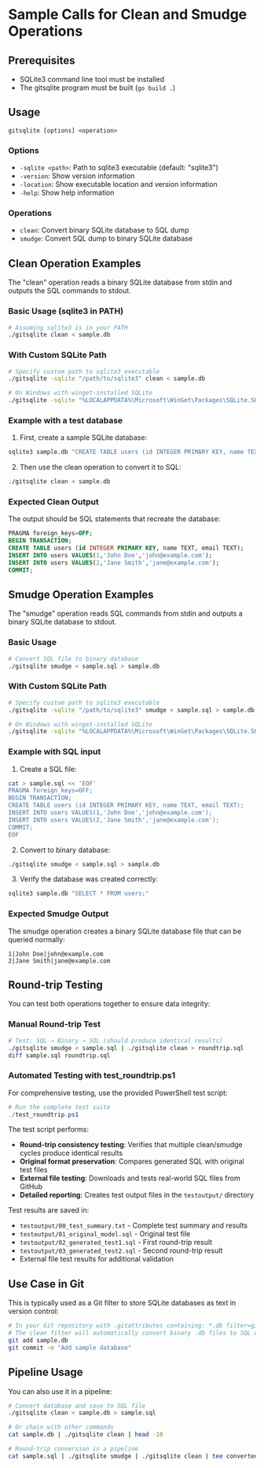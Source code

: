 # Sample Calls for Clean and Smudge Operations

## Prerequisites
- SQLite3 command line tool must be installed
- The gitsqlite program must be built (`go build .`)

## Usage
```
gitsqlite [options] <operation>
```

### Options
- `-sqlite <path>`: Path to sqlite3 executable (default: "sqlite3")
- `-version`: Show version information
- `-location`: Show executable location and version information
- `-help`: Show help information

### Operations
- `clean`: Convert binary SQLite database to SQL dump
- `smudge`: Convert SQL dump to binary SQLite database

## Clean Operation Examples

The "clean" operation reads a binary SQLite database from stdin and outputs the SQL commands to stdout.

### Basic Usage (sqlite3 in PATH)
```bash
# Assuming sqlite3 is in your PATH
./gitsqlite clean < sample.db
```

### With Custom SQLite Path
```bash
# Specify custom path to sqlite3 executable
./gitsqlite -sqlite "/path/to/sqlite3" clean < sample.db

# On Windows with winget-installed SQLite
./gitsqlite -sqlite "%LOCALAPPDATA%\Microsoft\WinGet\Packages\SQLite.SQLite_Microsoft.Winget.Source_8wekyb3d8bbwe\sqlite3.exe" clean < sample.db
```

### Example with a test database

1. First, create a sample SQLite database:
```bash
sqlite3 sample.db "CREATE TABLE users (id INTEGER PRIMARY KEY, name TEXT, email TEXT); INSERT INTO users (name, email) VALUES ('John Doe', 'john@example.com'), ('Jane Smith', 'jane@example.com');"
```

2. Then use the clean operation to convert it to SQL:
```bash
./gitsqlite clean < sample.db
```

### Expected Clean Output
The output should be SQL statements that recreate the database:
```sql
PRAGMA foreign_keys=OFF;
BEGIN TRANSACTION;
CREATE TABLE users (id INTEGER PRIMARY KEY, name TEXT, email TEXT);
INSERT INTO users VALUES(1,'John Doe','john@example.com');
INSERT INTO users VALUES(2,'Jane Smith','jane@example.com');
COMMIT;
```

## Smudge Operation Examples

The "smudge" operation reads SQL commands from stdin and outputs a binary SQLite database to stdout.

### Basic Usage
```bash
# Convert SQL file to binary database
./gitsqlite smudge < sample.sql > sample.db
```

### With Custom SQLite Path
```bash
# Specify custom path to sqlite3 executable
./gitsqlite -sqlite "/path/to/sqlite3" smudge < sample.sql > sample.db

# On Windows with winget-installed SQLite
./gitsqlite -sqlite "%LOCALAPPDATA%\Microsoft\WinGet\Packages\SQLite.SQLite_Microsoft.Winget.Source_8wekyb3d8bbwe\sqlite3.exe" smudge < sample.sql > sample.db
```

### Example with SQL input

1. Create a SQL file:
```bash
cat > sample.sql << 'EOF'
PRAGMA foreign_keys=OFF;
BEGIN TRANSACTION;
CREATE TABLE users (id INTEGER PRIMARY KEY, name TEXT, email TEXT);
INSERT INTO users VALUES(1,'John Doe','john@example.com');
INSERT INTO users VALUES(2,'Jane Smith','jane@example.com');
COMMIT;
EOF
```

2. Convert to binary database:
```bash
./gitsqlite smudge < sample.sql > sample.db
```

3. Verify the database was created correctly:
```bash
sqlite3 sample.db "SELECT * FROM users;"
```

### Expected Smudge Output
The smudge operation creates a binary SQLite database file that can be queried normally:
```
1|John Doe|john@example.com
2|Jane Smith|jane@example.com
```

## Round-trip Testing

You can test both operations together to ensure data integrity:

### Manual Round-trip Test
```bash
# Test: SQL → Binary → SQL (should produce identical results)
./gitsqlite smudge < sample.sql | ./gitsqlite clean > roundtrip.sql
diff sample.sql roundtrip.sql
```

### Automated Testing with test_roundtrip.ps1
For comprehensive testing, use the provided PowerShell test script:

```powershell
# Run the complete test suite
./test_roundtrip.ps1
```

The test script performs:
- **Round-trip consistency testing**: Verifies that multiple clean/smudge cycles produce identical results
- **Original format preservation**: Compares generated SQL with original test files
- **External file testing**: Downloads and tests real-world SQL files from GitHub
- **Detailed reporting**: Creates test output files in the `testoutput/` directory

Test results are saved in:
- `testoutput/00_test_summary.txt` - Complete test summary and results
- `testoutput/01_original_model.sql` - Original test file
- `testoutput/02_generated_test1.sql` - First round-trip result
- `testoutput/03_generated_test2.sql` - Second round-trip result
- External file test results for additional validation

## Use Case in Git
This is typically used as a Git filter to store SQLite databases as text in version control:
```bash
# In your Git repository with .gitattributes containing: *.db filter=gitsqlite
# The clean filter will automatically convert binary .db files to SQL when committing
git add sample.db
git commit -m "Add sample database"
```

## Pipeline Usage
You can also use it in a pipeline:
```bash
# Convert database and save to SQL file
./gitsqlite clean < sample.db > sample.sql

# Or chain with other commands
cat sample.db | ./gitsqlite clean | head -10

# Round-trip conversion in a pipeline
cat sample.sql | ./gitsqlite smudge | ./gitsqlite clean | tee converted.sql
```
